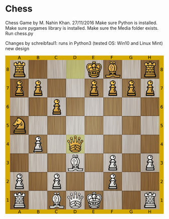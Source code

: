 
# Chess

Chess Game by M. Nahin Khan.
27/11/2016
Make sure Python is installed.
Make sure pygames library is installed.
Make sure the Media folder exists.
Run chess.py

Changes by schreibfaul1:
runs in Python3 (tested OS: Win10 and Linux Mint)
new design

![Chess.gif](chess.gif)
